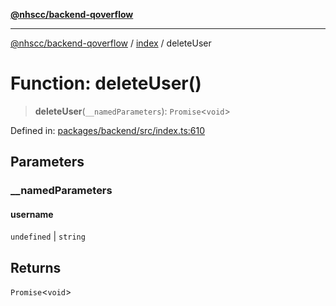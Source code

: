 [**@nhscc/backend-qoverflow**](../../README.md)

***

[@nhscc/backend-qoverflow](../../README.md) / [index](../README.md) / deleteUser

# Function: deleteUser()

> **deleteUser**(`__namedParameters`): `Promise`\<`void`\>

Defined in: [packages/backend/src/index.ts:610](https://github.com/nhscc/qoverflow.api.hscc.bdpa.org/blob/7f72ded3e1b4a649a6466e0d002164176291fadc/packages/backend/src/index.ts#L610)

## Parameters

### \_\_namedParameters

#### username

`undefined` \| `string`

## Returns

`Promise`\<`void`\>
